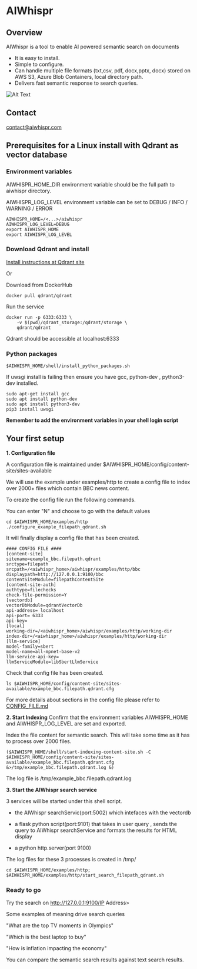 # AIWhispr

## Overview
AIWhispr is a tool to enable AI powered semantic search on documents 
- It is easy to install.
- Simple to configure.
- Can handle multiple file formats (txt,csv, pdf, docx,pptx, docx) stored on AWS S3, Azure Blob Containers, local directory path.
- Delivers fast semantic response to search queries.

![Alt Text](../resources/aiwhispr-example.gif)

## Contact
contact@aiwhispr.com

## Prerequisites for a Linux install with Qdrant as vector database

### Environment variables
AIWHISPR_HOME_DIR environment variable should be the full path to aiwhispr directory.

AIWHISPR_LOG_LEVEL environment variable can be set to  DEBUG / INFO / WARNING / ERROR
```
AIWHISPR_HOME=/<...>/aiwhispr
AIWHISPR_LOG_LEVEL=DEBUG
export AIWHISPR_HOME
export AIWHISPR_LOG_LEVEL
```
### Download Qdrant and install

[Install instructions at Qdrant site](https://qdrant.tech/documentation/quick-start/)

Or

Download from DockerHub
```
docker pull qdrant/qdrant
```

Run the service
```
docker run -p 6333:6333 \
    -v $(pwd)/qdrant_storage:/qdrant/storage \
    qdrant/qdrant
```

Qdrant should be accessible at localhost:6333


### Python packages
```
$AIWHISPR_HOME/shell/install_python_packages.sh
```
If uwsgi install is failing then ensure you have gcc, python-dev , python3-dev installed.
```
sudo apt-get install gcc 
sudo apt install python-dev
sudo apt install python3-dev
pip3 install uwsgi
```

**Remember to add the environment variables in your shell login script**

## Your first setup
**1. Configuration file**

A configuration file is maintained under $AIWHISPR_HOME/config/content-site/sites-available

We will use the example under examples/http to create a config file to index over 2000+ files which contain BBC news content.

To create the config file run the following commands. 

You can enter "N" and choose to go with the default values
```
cd $AIWHISPR_HOME/examples/http
./configure_example_filepath_qdrant.sh
```

It will finally display a config file that has been created.
```
#### CONFIG FILE ####
[content-site]
sitename=example_bbc.filepath.qdrant
srctype=filepath
srcpath=/<aiwhispr_home>/aiwhispr/examples/http/bbc
displaypath=http://127.0.0.1:9100/bbc
contentSiteModule=filepathContentSite
[content-site-auth]
authtype=filechecks
check-file-permission=Y
[vectordb]
vectorDbModule=qdrantVectorDb
api-address= localhost
api-port= 6333
api-key= 
[local]
working-dir=/<aiwhispr_home>/aiwhispr/examples/http/working-dir
index-dir=/<aiwhispr_home>/aiwhispr/examples/http/working-dir
[llm-service]
model-family=sbert
model-name=all-mpnet-base-v2
llm-service-api-key=
llmServiceModule=libSbertLlmService
```

Check that config file has been created.
```
ls $AIWHISPR_HOME/config/content-site/sites-available/example_bbc.filepath.qdrant.cfg
```

For more details about sections in the config file please refer to [CONFIG_FILE.md](../CONFIG_FILE.md)

**2. Start Indexing**
Confirm that the environment variables AIWHISPR_HOME and AIWHISPR_LOG_LEVEL are set and exported.

Index the file content for semantic search. This will take some time as it has to process over 2000 files.
```
($AIWHISPR_HOME/shell/start-indexing-content-site.sh -C $AIWHISPR_HOME/config/content-site/sites-available/example_bbc.filepath.qdrant.cfg &>/tmp/example_bbc.filepath.qdrant.log &)
```
The log file is /tmp/example_bbc.filepath.qdrant.log

**3. Start the AIWhispr search service**

3 services will be started under this shell script.

- the AIWhispr searchServic(port:5002) which intefaces with the vectordb

- a flask python script(port:9101) that takes in user query , sends the query  to AIWhispr searchService and formats the results for HTML display

- a python http.server(port 9100)

The log files for these 3 processes is created in /tmp/

```
cd $AIWHISPR_HOME/examples/http; $AIWHISPR_HOME/examples/http/start_search_filepath_qdrant.sh
```

### Ready to go
Try the search on http://127.0.0.1:9100/IP Address>

Some examples of meaning drive search queries

"What are the top TV moments in Olympics"

"Which is the best laptop to buy"

"How is inflation impacting the economy"

You can compare the semantic search results against text search results.

